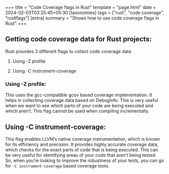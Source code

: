 +++
title = "Code Coverage flags in Rust"
template = "page.html"
date = 2024-02-03T03:25:45+05:30
[taxonomies]
tags = ["rust", "code coverage", "rustflags"]
[extra]
summary = "Shows how to use code coverage flags in Rust"
+++


## Getting code coverage data for Rust projects:



Rust provides 3 different flags to collect code coverage data

1. Using -Z profile

2. Using -C instrument-coverage



### Using -Z profile:

This uses the gcc-compatible gcov based coverage implementation. It helps in collecting coverage data based on DebugInfo. This is very useful when we want to see which parts of your code are being executed and which aren’t. This flag cannot be used when compiling incrementally.



## Using -C instrument-coverage:

This flag enables LLVM’s native coverage instrumentation, which is known for its efficiency and precision. It provides highly accurate coverage data, which checks for the exact parts of code that is being executed. This can be very useful for identifying areas of your code that aren’t being tested. So, when you’re looking to improve the robustness of your tests, you can go for `-C instrument-coverage` based coverage tools.
